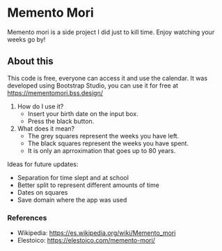   
# Memento Mori

Memento mori is a side project I did just to kill time. Enjoy watching your weeks go by!


## About this

This code is free, everyone can access it and use the calendar. It was developed using Bootstrap Studio, you can use it for free at https://mementomori.bss.design/

1. How do I use it?
    - Insert your birth date on the input box.
    - Press the black button.
2. What does it mean?
    - The grey squares represent the weeks you have left.
    - The black squares represent the weeks you have spent. 
    - It is only an aprroximation that goes up to 80 years.
    
Ideas for future updates:

- Separation for time slept and at school
- Better split to represent different amounts of time
- Dates on squares
- Save domain where the app was used


### References

- Wikipedia: https://es.wikipedia.org/wiki/Memento_mori
- Elestoico: https://elestoico.com/memento-mori/
